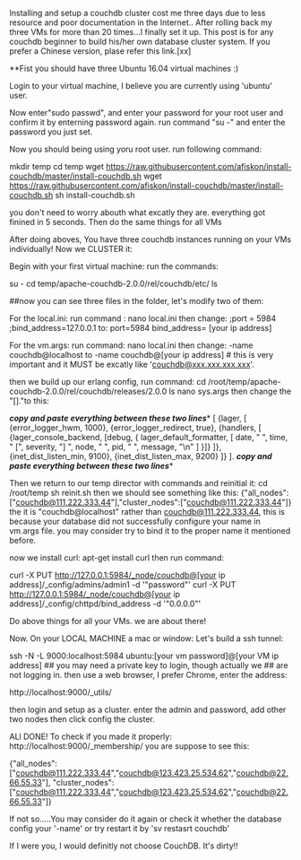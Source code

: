 Installing and setup a couchdb cluster cost me three days due to less resource and poor documentation in the Internet..
After rolling back my three VMs for more than 20 times...I finally set it up. This post is for any couchdb beginner 
to build his/her own database cluster system. If you prefer a Chinese version, plase refer this link.[xx]

**Fist you should have three Ubuntu 16.04 virtual machines :)

Login to your virtual machine, I believe you are currently using 'ubuntu' user.

Now enter"sudo passwd", and enter your password for your root user and confirm it by enterning password again.
run command "su -" and enter the password you just set.

Now you should being using yoru root user.
run following command:

mkdir temp
cd temp
wget https://raw.githubusercontent.com/afiskon/install-couchdb/master/install-couchdb.sh
wget https://raw.githubusercontent.com/afiskon/install-couchdb/master/install-couchdb.sh
sh install-couchdb.sh

you don't need to worry abouth what excatly they are. everything got finined in 5 seconds.
Then do the same things for all VMs

After doing aboves, You have three couchdb instances running on your VMs individually!
Now we CLUSTER it:

Begin with your first virtual machine:
run the commands:

su -
cd temp/apache-couchdb-2.0.0/rel/couchdb/etc/
ls

##now you can see three files in the folder, let's modify two of them:

For the local.ini:
run command : 
nano local.ini
then change:
;port = 5984
;bind_address=127.0.0.1
to:
port=5984
bind_address= [your ip address]

For the vm.args:
run command: nano local.ini
then change:
-name couchdb@localhost
to 
-name couchdb@[your ip address]   # this is very important and it MUST be excatly like 'couchdb@xxx.xxx.xxx.xxx'.

then we build up our erlang config, run command:
cd /root/temp/apache-couchdb-2.0.0/rel/couchdb/releases/2.0.0
ls
nano sys.args
then change the "[]."to this:

*******copy and paste everything between these two lines********
[
    {lager, [
        {error_logger_hwm, 1000},
        {error_logger_redirect, true},
        {handlers, [
            {lager_console_backend, [debug, {
                lager_default_formatter,
                [
                    date, " ", time,
                    " [", severity, "] ",
                    node, " ", pid, " ",
                    message,
                    "\n"
                ]
            }]}
        ]},
        {inet_dist_listen_min, 9100},
        {inet_dist_listen_max, 9200}
    ]}
].
*******copy and paste everything between these two lines********

Then we return to our temp director with commands and reinitial it:
cd /root/temp
sh reinit.sh
then we should see something like this:
{"all_nodes":["couchdb@111.222.333.44"],"cluster_nodes":["couchdb@111.222.333.44"]}
the it is "couchdb@localhost" rather than couchdb@111.222.333.44, this is because your database did not successfully
configure your name in vm.args file. you may consider try to bind it to the proper name it mentioned before.

now we install curl:
apt-get install curl
then run command:

curl -X PUT http://127.0.0.1:5984/_node/couchdb@[your ip address]/_config/admins/admin1 -d '"password"'
curl -X PUT http://127.0.0.1:5984/_node/couchdb@[your ip address]/_config/chttpd/bind_address -d '"0.0.0.0"'

Do above things for all your VMs. we are about there!

Now. On your LOCAL MACHINE a mac or window:
Let's build a ssh tunnel:

ssh -N -L 9000:localhost:5984 ubuntu:[your vm password]@[your VM ip address] ## you may need a private key to login, though actually we
                                                                             ## are not logging in.
then use a web browser, I prefer Chrome, enter the address:

http://localhost:9000/_utils/

then login and setup as a cluster.
enter the admin and password,
add other two nodes then click config the cluster.

ALl DONE!
To check if you made it properly:
http://localhost:9000/_membership/
you are suppose to see this:

{"all_nodes":["couchdb@111.222.333.44","couchdb@123.423.25.534.62","couchdb@22.66.55.33"],
"cluster_nodes":["couchdb@111.222.333.44","couchdb@123.423.25.534.62","couchdb@22.66.55.33"]}

If not so.....You may consider do it again or check it whether the database config your '-name' or try restart it by 
'sv restasrt couchdb'

If I were you, I would definitly not choose CouchDB. It's dirty!!


